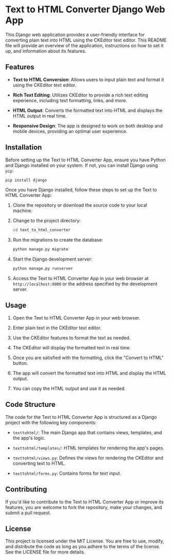 
# Text to HTML Converter Django Web App

This Django web application provides a user-friendly interface for converting plain text into HTML using the CKEditor text editor. This README file will provide an overview of the application, instructions on how to set it up, and information about its features.

## Features

- **Text to HTML Conversion**: Allows users to input plain text and format it using the CKEditor text editor.

- **Rich Text Editing**: Utilizes CKEditor to provide a rich text editing experience, including text formatting, links, and more.

- **HTML Output**: Converts the formatted text into HTML and displays the HTML output in real time.

- **Responsive Design**: The app is designed to work on both desktop and mobile devices, providing an optimal user experience.

## Installation

Before setting up the Text to HTML Converter App, ensure you have Python and Django installed on your system. If not, you can install Django using `pip`:

```bash
pip install django
```

Once you have Django installed, follow these steps to set up the Text to HTML Converter App:

1. Clone the repository or download the source code to your local machine.

2. Change to the project directory:

   ```bash
   cd text_to_html_converter
   ```

3. Run the migrations to create the database:

   ```bash
   python manage.py migrate
   ```

4. Start the Django development server:

   ```bash
   python manage.py runserver
   ```

5. Access the Text to HTML Converter App in your web browser at `http://localhost:8000` or the address specified by the development server.

## Usage

1. Open the Text to HTML Converter App in your web browser.

2. Enter plain text in the CKEditor text editor.

3. Use the CKEditor features to format the text as needed.

4. The CKEditor will display the formatted text in real time.

5. Once you are satisfied with the formatting, click the "Convert to HTML" button.

6. The app will convert the formatted text into HTML and display the HTML output.

7. You can copy the HTML output and use it as needed.

## Code Structure

The code for the Text to HTML Converter App is structured as a Django project with the following key components:

- `texttohtml/`: The main Django app that contains views, templates, and the app's logic.

- `texttohtml/templates/`: HTML templates for rendering the app's pages.

- `texttohtml/views.py`: Defines the views for rendering the CKEditor and converting text to HTML.

- `texttohtml/forms.py`: Contains forms for text input.

## Contributing

If you'd like to contribute to the Text to HTML Converter App or improve its features, you are welcome to fork the repository, make your changes, and submit a pull request.

## License

This project is licensed under the MIT License. You are free to use, modify, and distribute the code as long as you adhere to the terms of the license. See the LICENSE file for more details.
